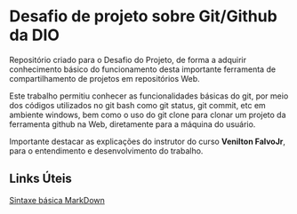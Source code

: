 # Desafio de projeto sobre Git/Github da DIO
Repositório criado para o Desafio do Projeto, de forma a adquirir conhecimento básico do funcionamento desta importante ferramenta de compartilhamento de projetos em repositórios Web.

Este trabalho permitiu conhecer as funcionalidades básicas do git, por meio dos códigos utilizados no git bash como git status, git commit, etc em ambiente windows, bem como o uso do git clone para clonar um projeto da ferramenta github na Web, diretamente para a máquina do usuário.

Importante destacar as explicações do instrutor do curso **Venilton FalvoJr**, para o entendimento e desenvolvimento do trabalho.



## Links Úteis
[Sintaxe básica MarkDown](https://www.markdownguide.org/getting-started/)

